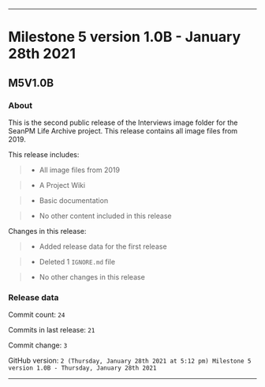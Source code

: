 
***

# Milestone 5 version 1.0B - January 28th 2021

## M5V1.0B

### About

This is the second public release of the Interviews image folder for the SeanPM Life Archive project. This release contains all image files from 2019.

This release includes:

> * All image files from 2019

> * A Project Wiki

> * Basic documentation

> * No other content included in this release

Changes in this release:

> * Added release data for the first release

> * Deleted 1 `IGNORE.md` file

> * No other changes in this release

### Release data

Commit count: `24`

Commits in last release: `21`

Commit change: `3`

GitHub version: `2 (Thursday, January 28th 2021 at 5:12 pm) Milestone 5 version 1.0B - Thursday, January 28th 2021`

***
